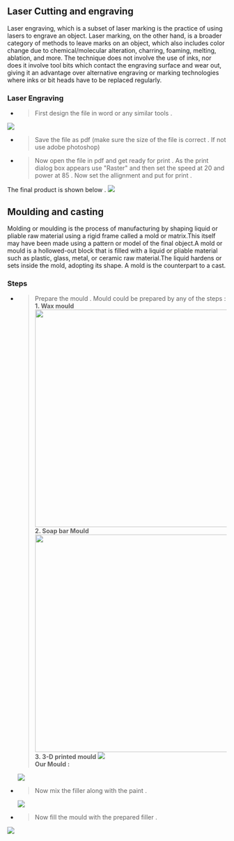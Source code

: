 ## Laser Cutting and engraving

Laser engraving, which is a subset of laser marking is the practice of using lasers to engrave an object. Laser marking, on the other hand, is a broader category of methods to leave marks on an object, which also includes color change due to chemical/molecular alteration, charring, foaming, melting, ablation, and more. The technique does not involve the use of inks, nor does it involve tool bits which contact the engraving surface and wear out, giving it an advantage over alternative engraving or marking technologies where inks or bit heads have to be replaced regularly.

### Laser Engraving 
  * >First design the file in word or any similar tools .
   <img src="http://jitheeshk.github.io/laser.github.io/Screenshot (43).png">
  
  * >Save the file as pdf (make sure the size of the file is correct . If not use adobe photoshop)
  
  * >Now open the file in pdf and get ready for print . As the print dialog box appears use "Raster" and then set the speed at 20 and power at 85 . Now set the allignment and put for print .
 
 The final product is shown below .
<img src="http://jitheeshk.github.io/laser.github.io/IMG_20170822_133415407[1].jpg">


## Moulding and casting

Molding or moulding is the process of manufacturing by shaping liquid or pliable raw material using a rigid frame called a mold or matrix.This itself may have been made using a pattern or model of the final object.A mold or mould is a hollowed-out block that is filled with a liquid or pliable material such as plastic, glass, metal, or ceramic raw material.The liquid hardens or sets inside the mold, adopting its shape. A mold is the counterpart to a cast. 

### Steps 

* > Prepare the mould . Mould could be prepared by any of the steps :<br/>
          <b>1. Wax mould</b>
               <boby><img src="http://jitheeshk.github.io/laser.github.io/wax mould.jpg" allign="Left" height=500 width=1500><br/></body>
          <b>2. Soap bar Mould</b>
                <body><img src="http://jitheeshk.github.io/laser.github.io/soap mould.jpg" height=500 width=1500><br/></body>
          <b>3. 3-D printed mould</b>
                <body><img src="http://jitheeshk.github.io/laser.github.io/mould1.png"><br/></body>
  <b>Our Mould :</b>
  <img src="http://jitheeshk.github.io/laser.github.io/mould.jpg">
* > Now mix the filler along with the paint .
  <img src="http://jitheeshk.github.io/laser.github.io/mix.jpg">
* > Now fill the mould with the prepared filler .
<img src="http://jitheeshk.github.io/laser.github.io/fill.jpg">
